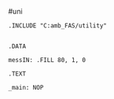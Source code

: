 #uni  
```Assembly
.INCLUDE "C:amb_FAS/utility"

  
.DATA

messIN: .FILL 80, 1, 0

.TEXT

_main: NOP
``` 
